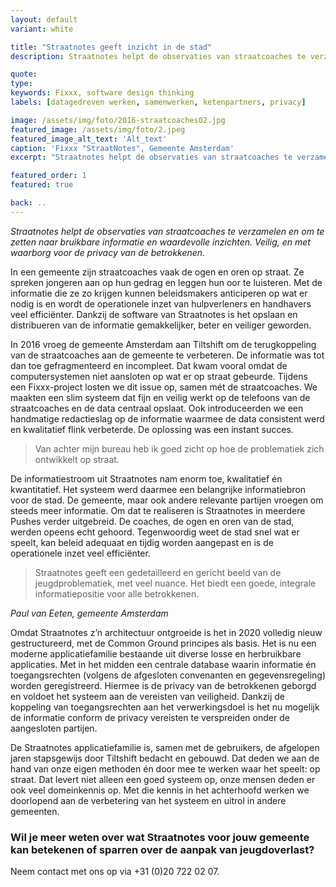 ```yaml
---
layout: default
variant: white

title: "Straatnotes geeft inzicht in de stad"
description: Straatnotes helpt de observaties van straatcoaches te verzamelen en om te zetten naar bruikbare informatie en waardevolle inzichten. Veilig, en met waarborg voor de privacy van de betrokkenen.

quote:
type:
keywords: Fixxx, software design thinking
labels: [datagedreven werken, samenwerken, ketenpartners, privacy]

image: /assets/img/foto/2016-straatcoaches02.jpg
featured_image: /assets/img/foto/2.jpeg
featured_image_alt_text: 'Alt_text'
caption: 'Fixxx "StraatNotes", Gemeente Amsterdam'
excerpt: "Straatnotes helpt de observaties van straatcoaches te verzamelen en om te zetten naar bruikbare informatie en waardevolle inzichten."

featured_order: 1
featured: true

back: ..
---
```

<i>Straatnotes helpt de observaties van straatcoaches te verzamelen en om te zetten naar bruikbare informatie en waardevolle inzichten. Veilig, en met waarborg voor de privacy van de betrokkenen.</i>

In een gemeente zijn straatcoaches vaak de ogen en oren op straat. Ze spreken jongeren aan op hun gedrag en leggen hun oor te luisteren. Met de informatie die ze zo krijgen kunnen beleidsmakers anticiperen op wat er nodig is en wordt de operationele inzet van hulpverleners en handhavers veel efficiënter. Dankzij de software van Straatnotes is het opslaan en distribueren van de informatie gemakkelijker, beter en veiliger geworden.

In 2016 vroeg de gemeente Amsterdam aan Tiltshift om de terugkoppeling van de straatcoaches aan de gemeente te verbeteren. De informatie was tot dan toe gefragmenteerd en incompleet. Dat kwam vooral omdat de computersystemen niet aansloten op wat er op straat gebeurde. Tijdens een Fixxx-project losten we dit issue op, samen mét de straatcoaches. We maakten een slim systeem dat fijn en veilig werkt op de telefoons van de straatcoaches en de data centraal opslaat. Ook introduceerden we een handmatige redactieslag op de informatie waarmee de data consistent werd en kwalitatief flink verbeterde. De oplossing was een instant succes.

> Van achter mijn bureau heb ik goed zicht op hoe de problematiek zich ontwikkelt op straat.

<div class="article-image" style="background-image: url(/assets/img/foto/2016-straatcoaches01.jpg)">
    <div class="slope"></div>
    <div class="slope slope--flip"></div>
</div>

De informatiestroom uit Straatnotes nam enorm toe, kwalitatief én kwantitatief. Het systeem werd daarmee een belangrijke informatiebron voor de stad. De gemeente, maar ook andere relevante partijen vroegen om steeds meer informatie. Om dat te realiseren is Straatnotes in meerdere Pushes verder uitgebreid. De coaches, de ogen en oren van de stad, werden opeens echt gehoord. Tegenwoordig weet de stad snel wat er speelt, kan beleid adequaat en tijdig worden aangepast en is de operationele inzet veel efficiënter.


> Straatnotes geeft een gedetailleerd en gericht beeld van de jeugdproblematiek, met veel nuance. Het biedt een goede, integrale informatiepositie voor alle betrokkenen.

<i>Paul van Eeten, gemeente Amsterdam</i>

Omdat Straatnotes z’n architectuur ontgroeide is het in 2020 volledig nieuw gestructureerd, met de Common Ground principes als basis. Het is nu een moderne applicatiefamilie bestaande uit diverse losse en herbruikbare applicaties. Met in het midden een centrale database waarin informatie én toegangsrechten (volgens de afgesloten convenanten en gegevensregeling) worden geregistreerd. Hiermee is de privacy van de betrokkenen geborgd en voldoet het systeem aan de vereisten van veiligheid. Dankzij de koppeling van toegangsrechten aan het verwerkingsdoel is het nu mogelijk de informatie conform de privacy vereisten te verspreiden onder de aangesloten partijen.

<div class="article-image" style="background-image: url(/assets/img/foto/202101-straatnotesinformatiestromen.jpg)">
    <div class="slope"></div>
    <div class="slope slope--flip"></div>
</div>

De Straatnotes applicatiefamilie is, samen met de gebruikers, de afgelopen jaren stapsgewijs door Tiltshift bedacht en gebouwd. Dat deden we aan de hand van onze eigen methoden én door mee te werken waar het speelt: op straat. Dat levert niet alleen een goed systeem op, onze mensen deden er ook veel domeinkennis op. Met die kennis in het achterhoofd werken we doorlopend aan de verbetering van het systeem en uitrol in andere gemeenten.

### Wil je meer weten over wat Straatnotes voor jouw gemeente kan betekenen of sparren over de aanpak van jeugdoverlast?
Neem contact met ons op via +31 (0)20 722 02 07.
